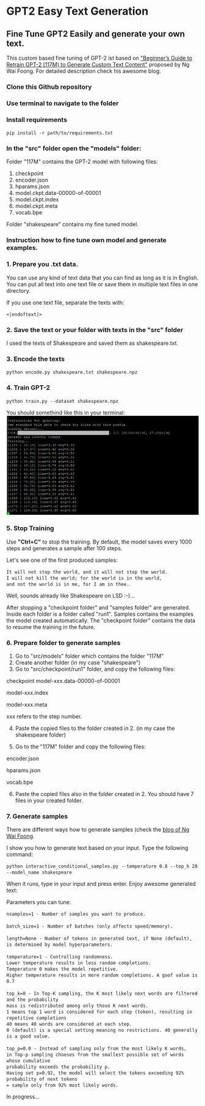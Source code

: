 # GPT2 Easy Text Generation

## Fine Tune GPT2 Easily and generate your own text.

This custom based fine tuning of GPT-2 ist based on ["Beginner’s Guide to Retrain GPT-2 (117M) to Generate Custom Text Content"](https://medium.com/@ngwaifoong92/beginners-guide-to-retrain-gpt-2-117m-to-generate-custom-text-content-8bb5363d8b7f) proposed by Ng Wai Foong. For detailed description check his awesome blog. 

### Clone this Github repository

### Use terminal to navigate to the folder

### Install requirements

```
pip install -r path/to/requirements.txt
```

### In the "src" folder open the "models" folder:

Folder "117M" contains the GPT-2 model with following files: 

1. checkpoint
2. encoder.json
3. hparams.json
4. model.ckpt.data-00000-of-00001
5. model.ckpt.index
6. model.ckpt.meta
7. vocab.bpe

Folder "shakespeare" contains my fine tuned model.

### Instruction how to fine tune own model and generate examples.

### 1. Prepare you .txt data.

You can use any kind of text data that you can find as long as it is in English. 
You can put all text into one text file or save them in multiple text files in one directory. 

If you use one text file, separate the texts with: 

```
<|endoftext|>
```
### 2. Save the text or your folder with texts in the "src" folder 

I used the texts of Shakespeare and saved them as shakespeare.txt.

### 3. Encode the texts

```
python encode.py shakespeare.txt shakespeare.npz
```

### 4. Train GPT-2

```
python train.py --dataset shakespeare.npz 
```
You should somethind like this in your terminal:
![alt text](training.PNG "Training Process")

### 5. Stop Training

Use __"Ctrl+C"__ to stop the training.
By default, the model saves every 1000 steps and generates a sample after 100 steps. 

Let's see one of the first produced samples:

```
It will not stop the world, and it will not stop the world. 
I will not kill the world; for the world is in the world,
and not the world is in me, for I am in thee.
```
Well, sounds already like Shakespeare on LSD :-)...

After stopping a "checkpoint folder" and "samples folder" are generated. 
Inside each folder is a folder called "run1". 
Samples contains the examples the model created automatically. 
The "checkpoint folder" contains the data to resume the training in the future. 

### 6. Prepare folder to generate samples 

1. Go to "src/models" folder which contains the folder "117M"
2. Create another folder (in my case "shakespeare") 
3. Go to "src/checkpoint/run1" folder, and copy the following files:

checkpoint
model-xxx.data-00000-of-00001

model-xxx.index

model-xxx.meta

xxx refers to the step number. 

4. Paste the copied files to the folder created in 2. (in my case the shakespeare folder)

5. Go to the "117M" folder and copy the following files:

encoder.json

hparams.json

vocab.bpe

6. Paste the copied files also in the folder created in 2. You should have 7 files in your created folder. 

### 7. Generate samples

There are different ways how to generate samples (check the [blog of Ng Wai Foong](https://medium.com/@ngwaifoong92/beginners-guide-to-retrain-gpt-2-117m-to-generate-custom-text-content-8bb5363d8b7f).

I show you how to generate text based on your input. 
Type the following command:

```
python interactive_conditional_samples.py --temperature 0.8 --top_k 20 --model_name shakespeare
```
When it runs, type in your input and press enter. Enjoy awesome generated text:

Parameters you can tune:

```
nsamples=1 - Number of samples you want to produce.

batch_size=1 - Number of batches (only affects speed/memory).

length=None - Number of tokens in generated text, if None (default), 
is determined by model hyperparameters.

temperature=1 - Controlling randomness. 
Lower temperature results in less random completions. 
Temperature 0 makes the model repetitive. 
Higher temperature results in more random completions. A goof value is 0.7

top_k=0 - In Top-K sampling, the K most likely next words are filtered and the probability 
mass is redistributed among only those K next words. 
1 means top 1 word is considered for each step (token), resulting in repetitive completions
40 means 40 words are considered at each step. 
0 (default) is a special setting meaning no restrictions. 40 generally is a good value.

top_p=0.0 - Instead of sampling only from the most likely K words, 
in Top-p sampling chooses from the smallest possible set of words whose cumulative 
probability exceeds the probability p. 
Having set p=0.92, the model will select the tokens exceeding 92% probability of next tokens 
= sample only from 92% most likely words.  
```








In progress...
